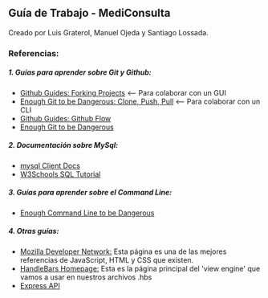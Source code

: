 ## Guía de Trabajo - MediConsulta

Creado por Luis Graterol, Manuel Ojeda y Santiago Lossada.

### Referencias:
##### 1. Guías para aprender sobre Git y Github:
* [Github Guides: Forking Projects](https://guides.github.com/activities/forking/)  <-- Para colaborar con un GUI
* [Enough Git to be Dangerous: Clone, Push, Pull](https://www.learnenough.com/git-tutorial#sec-clone_push_pull) <-- Para colaborar con un CLI
* [Github Guides: Github Flow](https://guides.github.com/introduction/flow/)
* [Enough Git to be Dangerous](https://www.learnenough.com/git-tutorial#sec-getting_started)

##### 2. Documentación sobre MySql:
* [mysql Client Docs](https://github.com/mysqljs/mysql#establishing-connections)
* [W3Schools SQL Tutorial](https://www.w3schools.com/sql/default.asp)

##### 3. Guías para aprender sobre el Command Line:
* [Enough Command Line to be Dangerous](https://www.learnenough.com/command-line-tutorial#sec-basics)

##### 4. Otras guías:
* [Mozilla Developer Network:](https://developer.mozilla.org/en-US/) Esta página es una de las mejores referencias de JavaScript, HTML y CSS que existen.
* [HandleBars Homepage:](http://handlebarsjs.com/) Esta es la página principal del 'view engine' que vamos a usar en nuestros archivos .hbs
* [Express API](http://expressjs.com/en/4x/api.html)
